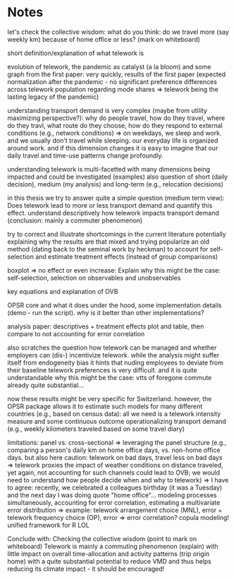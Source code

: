 # Notes

let's check the collective wisdom: what do you think: do we travel more (say weekly km) because of home office or less? (mark on whiteboard)

short definition/explanation of what telework is

evolution of telework, the pandemic as catalyst (a la bloom) and some graph from the first paper: very quickly, results of the first paper (expected normalization after the pandemic - no significant preference differences across telework population regarding mode shares => telework being the lasting legacy of the pandemic)

understanding transport demand is very complex (maybe from utility maximizing perspective?): why do people travel, how do they travel, where do they travl, what route do they choose, how do they respond to external conditions (e.g., network conditions) => on weekdays, we sleep and work. and we usually don't travel while sleeping. our everyday life is organized around work. and if this dimension changes it is easy to imagine that our daily travel and time-use patterns change profoundly.

understanding telework is multi-facetted with many dimensions being impacted and could be investigated (examples)
also question of short (daily decision), medium (my analysis) and long-term (e.g., relocation decisions)

in this thesis we try to answer quite a simple question (medium term view): Does telework lead to more or less transport demand and quantify this effect. understand descriptively how telework impacts transport demand (conclusion: mainly a commuter phenomenon)

try to correct and illustrate shortcomings in the current literature potentially explaining why the results are that mixed and trying popularize an old method (dating back to the seminal work by heckman) to account for self-selection and estimate treatment effects (instead of group comparisons)

boxplot => no effect or even increase: Explain why this might be the case: self-selection, selection on observables and unobservables

key equations and explanation of OVB

OPSR core and what it does under the hood, some implementation details (demo - run the script). why is it better than other implementations?

analysis paper: descriptives + treatment effects plot and table, then compare to not accounting for error correlation

also scratches the question how telework can be managed and whether employers can (dis-) incentivize telework. while the analysis might suffer itself from endogeneity bias it hints that nuding employees to deviate from their baseline telework preferences is very difficult. and it is quite understandable why this might be the case: vtts of foregone commute already quite substantial...

now these results might be very specific for Switzerland. however, the OPSR package allows it to estimate such models for many different countries (e.g., based on census data): all we need is a telework intensity measure and some continuous outcome operationalizing transport demand (e.g., weekly kilometers traveled based on some travel diary)

limitations: 
panel vs. cross-sectional => leveraging the panel structure (e.g., comparing a person's daily km on home office days, vs. non-home office days. but also here caution: telework on bad days, travel less on bad days => telework proxies the impact of weather conditions on distance traveled, yet again, not accounting for such channels could lead to OVB; we would need to understand how people decide when and why to telework) => I have to agree: recently, we celebrated a colleagues birthday (it was a Tuesday) and the next day I was doing quote "home office"...
modeling processes simultaneously, accounting for error correlation, estimating a multivariate error distribution => example: telework arrangement choice (MNL), error + telework frequency choice (OP), error => error correlation? copula modeling! unified framework for R
LOL

Conclude with: Checking the collective wisdom (point to mark on whiteboard)
Telework is mainly a commuting phenomenon (explain) with little impact on overall time-allocation and activity patterns (trip origin home) with a quite substantial potential to reduce VMD and thus helps reducing its climate impact - it should be encouraged!
